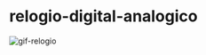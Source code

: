 # relogio-digital-analogico
![gif-relogio](https://user-images.githubusercontent.com/64253043/126671675-c2250800-a2d2-42cf-833d-03a054ac22ba.gif)
